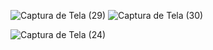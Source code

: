 ![Captura de Tela (29)](https://github.com/GSOUZA11/Receitas-saud-veis-/assets/107129598/0f6c123e-b54a-48fd-a2e2-56f1cf1ad312)
![Captura de Tela (30)](https://github.com/GSOUZA11/Receitas-saud-veis-/assets/107129598/89552bf5-6b0f-4cf6-9ff8-4a0528f92539)

![Captura de Tela (24)](https://github.com/GSOUZA11/Receitas-saud-veis-/assets/107129598/360ebf76-a282-4941-b74e-7a0cd0bd6867)


